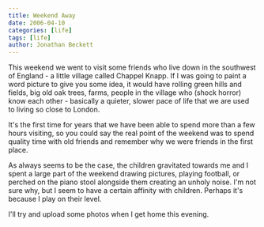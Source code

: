 ```yaml
---
title: Weekend Away
date: 2006-04-10
categories: [life]
tags: [life]
author: Jonathan Beckett
---
```


This weekend we went to visit some friends who live down in the southwest of England - a little village called Chappel Knapp. If I was going to paint a word picture to give you some idea, it would have rolling green hills and fields, big old oak trees, farms, people in the village who (shock horror) know each other - basically a quieter, slower pace of life that we are used to living so close to London.

It's the first time for years that we have been able to spend more than a few hours visiting, so you could say the real point of the weekend was to spend quality time with old friends and remember why we were friends in the first place.

As always seems to be the case, the children gravitated towards me and I spent a large part of the weekend drawing pictures, playing football, or perched on the piano stool alongside them creating an unholy noise. I'm not sure why, but I seem to have a certain affinity with children. Perhaps it's because I play on their level.

I'll try and upload some photos when I get home this evening.